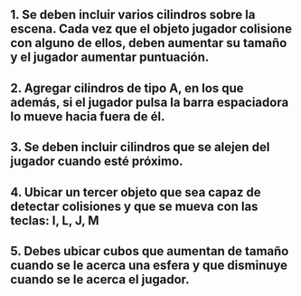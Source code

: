 ## 1. Se deben incluir varios cilindros sobre la escena. Cada vez que el objeto jugador colisione con alguno de ellos, deben aumentar su tamaño y el jugador aumentar puntuación.


## 2. Agregar cilindros de tipo A, en los que además, si el jugador pulsa la barra espaciadora lo mueve hacia fuera de él.



## 3. Se deben incluir cilindros que se alejen del jugador cuando esté próximo.



## 4. Ubicar un tercer objeto que sea capaz de detectar colisiones y que se mueva con las teclas: I, L, J, M



## 5. Debes ubicar cubos que aumentan de tamaño cuando se le acerca una esfera y que disminuye cuando se le acerca el jugador.
